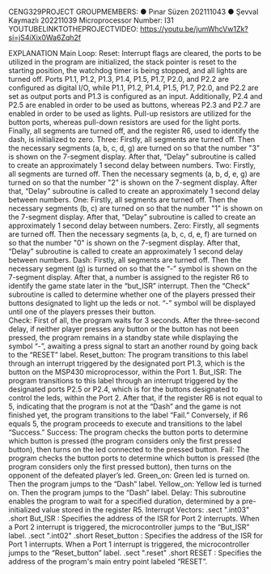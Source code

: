 CENG329PROJECT
 GROUPMEMBERS:
 ● Pınar Süzen 202111043
 ● Şevval Kaymazlı 202211039
 Microprocessor Number: I31
 YOUTUBELINKTOTHEPROJECTVIDEO:
 https://youtu.be/jumWhcVw1Zk?si=jS4iXix0Wa6Zqh2f

EXPLANATION
Main Loop:
 Reset: Interrupt flags are cleared, the ports to be utilized in the program are initialized, the
       stack pointer is reset to the starting position, the watchdog timer is being stopped, and all
       lights are turned off. Ports P1.1, P1.2, P1.3, P1.4, P1.5, P1.7, P2.0, and P2.2 are configured as
       digital I/O, while P1.1, P1.2, P1.4, P1.5, P1.7, P2.0, and P2.2 are set as output ports and P1.3
       is configured as an input. Additionally, P2.4 and P2.5 are enabled in order to be used as
       buttons, whereas P2.3 and P2.7 are enabled in order to be used as lights. Pull-up resistors are
       utilized for the button ports, whereas pull-down resistors are used for the light ports. Finally,
       all segments are turned off, and the register R6, used to identify the dash, is initialized to
       zero.
 Three: Firstly, all segments are turned off. Then the necessary segments (a, b, c, d, g) are
        turned on so that the number "3" is shown on the 7-segment display. After that, “Delay”
        subroutine is called to create an approximately 1 second delay between numbers.
 Two:   Firstly, all segments are turned off. Then the necessary segments (a, b, d, e, g) are turned
       on so that the number "2" is shown on the 7-segment display. After that, “Delay” subroutine
       is called to create an approximately 1 second delay between numbers.
 One:  Firstly, all segments are turned off. Then the necessary segments (b, c) are turned on so
       that the number "1" is shown on the 7-segment display. After that, “Delay” subroutine is
       called to create an approximately 1 second delay between numbers.
 Zero: Firstly, all segments are turned off. Then the necessary segments (a, b, c, d, e, f) are
       turned on so that the number "0" is shown on the 7-segment display. After that, “Delay”
       subroutine is called to create an approximately 1 second delay between numbers.
 Dash: Firstly, all segments are turned off. Then the necessary segment (g) is turned on so that
       the “-” symbol is shown on the 7-segment display. After that, a number is assigned to the
       register R6 to identify the game state later in the “but_ISR” interrupt. Then the “Check”
       subroutine is called to determine whether one of the players pressed their buttons designated
       to light up the leds or not. “-” symbol will be displayed until one of the players presses their
       button.   
Check: First of all, the program waits for 3 seconds. After the three-second delay, if neither
       player presses any button or the button has not been pressed, the program remains in a
       standby state while displaying the symbol “-”, awaiting a press signal to start an another
       round by going back to the “RESET” label.
Reset_button: The program transitions to this label through an interrupt triggered by the
       designated port P1.3, which is the button on the MSP430 microprocessor, within the Port 1.
But_ISR: The program transitions to this label through an interrupt triggered by the
       designated ports P2.5 or P2.4, which is for the buttons designated to control the leds, within
       the Port 2. After that, if the register R6 is not equal to 5, indicating that the program is not at
       the “Dash” and the game is not finished yet, the program transitions to the label “Fail.”
       Conversely, if R6 equals 5, the program proceeds to execute and transitions to the label
       “Success.”
Success: The program checks the button ports to determine which button is pressed (the
       program considers only the first pressed button), then turns on the led connected to the
       pressed button.
Fail: The program checks the button ports to determine which button is pressed (the program
       considers only the first pressed button), then turns on the opponent of the defeated player’s
       led.
Green_on: Green led is turned on. Then the program jumps to the “Dash” label. 
Yellow_on: Yellow led is turned on. Then the program jumps to the “Dash” label.
Delay: This subroutine enables the program to wait for a specified duration, determined by a
       pre-initialized value stored in the register R5.
Interrupt Vectors:
       .sect ".int03"
       .short But_ISR : Specifies the address of the ISR for Port 2 interrupts. When a Port 2
       interrupt is triggered, the microcontroller jumps to the “But_ISR” label.
       .sect ".int02"
       .short Reset_button : Specifies the address of the ISR for Port 1 interrupts. When a Port 1
       interrupt is triggered, the microcontroller jumps to the “Reset_button” label.
       .sect ".reset"
       .short RESET : Specifies the address of the program's main entry point labeled “RESET”.
